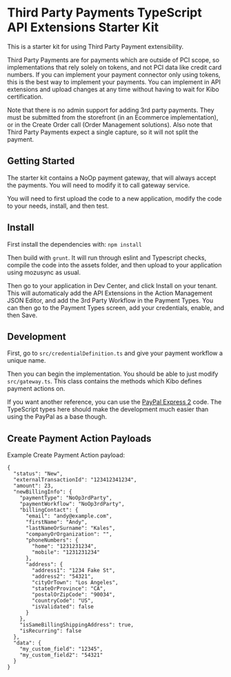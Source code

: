 # Third Party Payments TypeScript API Extensions Starter Kit

This is a starter kit for using Third Party Payment extensibility.

Third Party Payments are for payments which are outside of PCI scope, so implementations that rely solely on tokens, and not PCI data like credit card numbers. If you can implement your payment connector only using tokens, this is the best way to implement your payments. You can implement in API extensions and upload changes at any time without having to wait for Kibo certification.

Note that there is no admin support for adding 3rd party payments. They must be submitted from the storefront (in an Ecommerce implementation), or in the Create Order call (Order Management solutions). Also note that Third Party Payments expect a single capture, so it will not split the payment.

## Getting Started

The starter kit contains a NoOp payment gateway, that will always accept the payments. You will need to modify it to call gateway service. 

You will need to first upload the code to a new application, modify the code to your needs, install, and then test.

## Install

First install the dependencies with: `npm install`

Then build with `grunt`. It will run through eslint and Typescript checks, compile the code into the assets folder, and then upload to your application using mozusync as usual.

Then go to your application in Dev Center, and click Install on your tenant. This will automaticaly add the API Extensions in the Action Management JSON Editor, and add the 3rd Party Workflow in the Payment Types. You can then go to the Payment Types screen, add your credentials, enable, and then Save.

## Development

First, go to `src/credentialDefinition.ts` and give your payment workflow a unique name.

Then you can begin the implementation. You should be able to just modify `src/gateway.ts`. This class contains the methods which Kibo defines payment actions on. 

If you want another reference, you can use the [PayPal Express 2](https://github.com/Mozu/PayPal-Express) code. The TypeScript types here should make the development much easier than using the PayPal as a base though.

## Create Payment Action Payloads

Example Create Payment Action payload:

```
{
  "status": "New",
  "externalTransactionId": "123412341234",
  "amount": 23,
  "newBillingInfo": {
    "paymentType": "NoOp3rdParty",
    "paymentWorkflow": "NoOp3rdParty",
    "billingContact": {
      "email": "andy@example.com",
      "firstName": "Andy",
      "lastNameOrSurname": "Kales",
      "companyOrOrganization": "",
      "phoneNumbers": {
        "home": "1231231234",
        "mobile": "1231231234"
      },
      "address": {
        "address1": "1234 Fake St",
        "address2": "54321",
        "cityOrTown": "Los Angeles",
        "stateOrProvince": "CA",
        "postalOrZipCode": "90034",
        "countryCode": "US",
        "isValidated": false
      }
    },
    "isSameBillingShippingAddress": true,
    "isRecurring": false
  },
  "data": {
    "my_custom_field": "12345",
    "my_custom_field2": "54321"
  }
}
```
